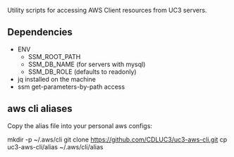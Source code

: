 Utility scripts for accessing AWS Client resources from UC3 servers.

## Dependencies

- ENV
  - SSM_ROOT_PATH
  - SSM_DB_NAME (for servers with mysql)
  - SSM_DB_ROLE (defaults to readonly)
- jq installed on the machine
- ssm get-parameters-by-path access


## aws cli aliases

Copy the alias file into your personal aws configs:

mkdir -p ~/.aws/cli
git clone https://github.com/CDLUC3/uc3-aws-cli.git
cp uc3-aws-cli/alias ~/.aws/cli/alias
